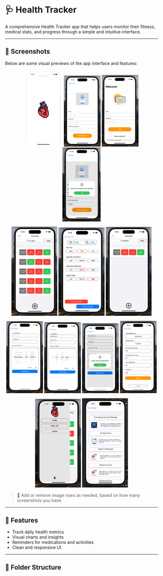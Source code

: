 # 🩺 Health Tracker

A comprehensive Health Tracker app that helps users monitor their fitness, medical stats, and progress through a simple and intuitive interface.

---

## 📸 Screenshots

Below are some visual previews of the app interface and features:

<p align="center">
  <img src="ScreenShots/1_splash_screen_2.png" width="25%" />
 
  <img src="ScreenShots/3_create_account.png" width="24%" />
   <img src="ScreenShots/2_login.png" width="24%" />
   <img src="ScreenShots/4_account_created_successfully.png" width="25%" />
   
</p>

<p align="center">
  <img src="ScreenShots/6_homepage.png" width="30%" />
  <img src="ScreenShots/15_filter_page.png" width="30%" />
  <img src="ScreenShots/16_filter_result_another.png" width="30%" />
  
 
</p>



<p align="center">
  <img src="ScreenShots/9_date_picker _add_page.png" width="24%" />
  <img src="ScreenShots/10_time_picker_add_page.png" width="24%" />
  <img src="ScreenShots/11_data_saved_add_page.png" width="24%" />
  <img src="ScreenShots/13_edit_page.png" width="24%" />
</p>

<p align="center">
  <img src="ScreenShots/7_navigation_drawer.png" width="30%" />
  <img src="ScreenShots/18_single_info.jpeg" width="30%" />
</p>


> 🔁 Add or remove image rows as needed, based on how many screenshots you have.

---

## 🧠 Features

- Track daily health metrics
- Visual charts and insights
- Reminders for medications and activities
- Clean and responsive UI

---

## 📁 Folder Structure

